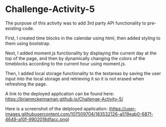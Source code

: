 # Challenge-Activity-5

The purpose of this activity was to add 3rd party API functionality to pre-existing code.

First, I created time blocks in the calendar using html, then added styling to them using bootstrap.

Next, I added moment.js functionality by displaying the current day at the top of the page, and then by dynamically changing the colors of the timeblocks according to the current hour using moment.js.

Then, I added local storage functionality to the textareas by saving the user input into the local storage and retrieving it so it is not erased when refreshing the page.

A link to the deployed application can be found here:
https://brianmckennaman.github.io/Challenge-Activity-5/

Here is a screenshot of the delployed application:
(https://user-images.githubusercontent.com/107509704/183532126-a519eab0-687f-4649-a10f-9902018dfacc.png)